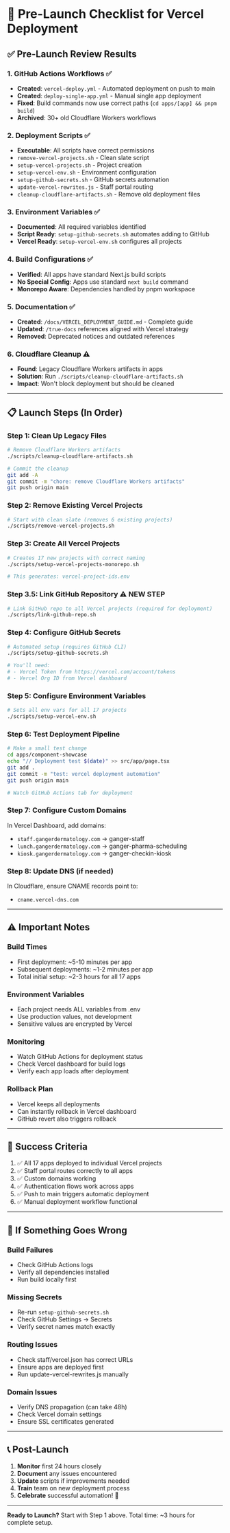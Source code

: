 # 🚀 Pre-Launch Checklist for Vercel Deployment

## ✅ Pre-Launch Review Results

### 1. **GitHub Actions Workflows** ✅
- **Created**: `vercel-deploy.yml` - Automated deployment on push to main
- **Created**: `deploy-single-app.yml` - Manual single app deployment
- **Fixed**: Build commands now use correct paths (`cd apps/[app] && pnpm build`)
- **Archived**: 30+ old Cloudflare Workers workflows

### 2. **Deployment Scripts** ✅
- **Executable**: All scripts have correct permissions
- `remove-vercel-projects.sh` - Clean slate script
- `setup-vercel-projects.sh` - Project creation
- `setup-vercel-env.sh` - Environment configuration
- `setup-github-secrets.sh` - GitHub secrets automation
- `update-vercel-rewrites.js` - Staff portal routing
- `cleanup-cloudflare-artifacts.sh` - Remove old deployment files

### 3. **Environment Variables** ✅
- **Documented**: All required variables identified
- **Script Ready**: `setup-github-secrets.sh` automates adding to GitHub
- **Vercel Ready**: `setup-vercel-env.sh` configures all projects

### 4. **Build Configurations** ✅
- **Verified**: All apps have standard Next.js build scripts
- **No Special Config**: Apps use standard `next build` command
- **Monorepo Aware**: Dependencies handled by pnpm workspace

### 5. **Documentation** ✅
- **Created**: `/docs/VERCEL_DEPLOYMENT_GUIDE.md` - Complete guide
- **Updated**: `/true-docs` references aligned with Vercel strategy
- **Removed**: Deprecated notices and outdated references

### 6. **Cloudflare Cleanup** ⚠️
- **Found**: Legacy Cloudflare Workers artifacts in apps
- **Solution**: Run `./scripts/cleanup-cloudflare-artifacts.sh`
- **Impact**: Won't block deployment but should be cleaned

---

## 📋 Launch Steps (In Order)

### Step 1: Clean Up Legacy Files
```bash
# Remove Cloudflare Workers artifacts
./scripts/cleanup-cloudflare-artifacts.sh

# Commit the cleanup
git add -A
git commit -m "chore: remove Cloudflare Workers artifacts"
git push origin main
```

### Step 2: Remove Existing Vercel Projects
```bash
# Start with clean slate (removes 6 existing projects)
./scripts/remove-vercel-projects.sh
```

### Step 3: Create All Vercel Projects
```bash
# Creates 17 new projects with correct naming
./scripts/setup-vercel-projects-monorepo.sh

# This generates: vercel-project-ids.env
```

### Step 3.5: Link GitHub Repository ⚠️ NEW STEP
```bash
# Link GitHub repo to all Vercel projects (required for deployment)
./scripts/link-github-repo.sh
```

### Step 4: Configure GitHub Secrets
```bash
# Automated setup (requires GitHub CLI)
./scripts/setup-github-secrets.sh

# You'll need:
# - Vercel Token from https://vercel.com/account/tokens
# - Vercel Org ID from Vercel dashboard
```

### Step 5: Configure Environment Variables
```bash
# Sets all env vars for all 17 projects
./scripts/setup-vercel-env.sh
```

### Step 6: Test Deployment Pipeline
```bash
# Make a small test change
cd apps/component-showcase
echo "// Deployment test $(date)" >> src/app/page.tsx
git add .
git commit -m "test: vercel deployment automation"
git push origin main

# Watch GitHub Actions tab for deployment
```

### Step 7: Configure Custom Domains
In Vercel Dashboard, add domains:
- `staff.gangerdermatology.com` → ganger-staff
- `lunch.gangerdermatology.com` → ganger-pharma-scheduling  
- `kiosk.gangerdermatology.com` → ganger-checkin-kiosk

### Step 8: Update DNS (if needed)
In Cloudflare, ensure CNAME records point to:
- `cname.vercel-dns.com`

---

## ⚠️ Important Notes

### Build Times
- First deployment: ~5-10 minutes per app
- Subsequent deployments: ~1-2 minutes per app
- Total initial setup: ~2-3 hours for all 17 apps

### Environment Variables
- Each project needs ALL variables from .env
- Use production values, not development
- Sensitive values are encrypted by Vercel

### Monitoring
- Watch GitHub Actions for deployment status
- Check Vercel dashboard for build logs
- Verify each app loads after deployment

### Rollback Plan
- Vercel keeps all deployments
- Can instantly rollback in Vercel dashboard
- GitHub revert also triggers rollback

---

## 🎯 Success Criteria

1. ✅ All 17 apps deployed to individual Vercel projects
2. ✅ Staff portal routes correctly to all apps
3. ✅ Custom domains working
4. ✅ Authentication flows work across apps
5. ✅ Push to main triggers automatic deployment
6. ✅ Manual deployment workflow functional

---

## 🚨 If Something Goes Wrong

### Build Failures
- Check GitHub Actions logs
- Verify all dependencies installed
- Run build locally first

### Missing Secrets
- Re-run `setup-github-secrets.sh`
- Check GitHub Settings → Secrets
- Verify secret names match exactly

### Routing Issues
- Check staff/vercel.json has correct URLs
- Ensure apps are deployed first
- Run update-vercel-rewrites.js manually

### Domain Issues
- Verify DNS propagation (can take 48h)
- Check Vercel domain settings
- Ensure SSL certificates generated

---

## 📞 Post-Launch

1. **Monitor** first 24 hours closely
2. **Document** any issues encountered
3. **Update** scripts if improvements needed
4. **Train** team on new deployment process
5. **Celebrate** successful automation! 🎉

---

**Ready to Launch?** 
Start with Step 1 above. Total time: ~3 hours for complete setup.